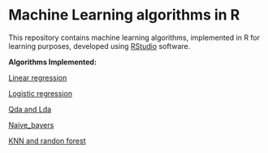 # Machine Learning algorithms in R

This repository contains machine learning algorithms, implemented in R for learning purposes, developed using [RStudio](https://www.rstudio.com/)
 software. 

**Algorithms Implemented:**

[Linear regression](Linear_regression.R)

[Logistic regression](Machine_Learning_algorithms_in_R/Logistic_regression.R)

[Qda and Lda](Machine_Learning_algorithms_in_R/Qda_and_Lda.R)

[Naive_bayers](Machine_Learning_algorithms_in_R/naive_bayers.R)

[KNN and randon forest](Machine_Learning_algorithms_in_R/KNN_and_randon_forest.R)


